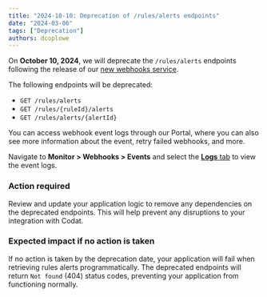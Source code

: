 ```yaml
---
title: "2024-10-10: Deprecation of /rules/alerts endpoints"
date: "2024-03-06"
tags: ["Deprecation"]
authors: dcoplowe
---
```


On **October 10, 2024**, we will deprecate the `/rules/alerts` endpoints following the release of our [new webhooks service](/updates/240306-new-webhook-service-released).

<!--truncate-->

The following endpoints will be deprecated:

- `GET /rules/alerts`
- `GET /rules/{ruleId}/alerts`
- `GET /rules/alerts/{alertId}`

You can access webhook event logs through our Portal, where you can also see more information about the event, retry failed webhooks, and more.

Navigate to **Monitor > Webhooks > Events** and select the [**Logs** tab](https://app.codat.io/monitor/webhooks) to view the event logs.

### Action required

Review and update your application logic to remove any dependencies on the deprecated endpoints. This will help prevent any disruptions to your integration with Codat.

### Expected impact if no action is taken

If no action is taken by the deprecation date, your application will fail when retrieving rules alerts programmatically. The deprecated endpoints will return `Not found` (404) status codes, preventing your application from functioning normally.
